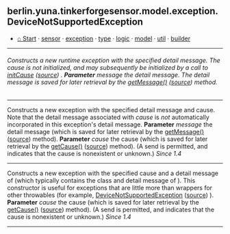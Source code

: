 ## berlin.yuna.tinkerforgesensor.model.exception.DeviceNotSupportedException
* [⌂ Start](https:/github.com/YunaBraska/tinkerforge-sensor/blob/master/readmeDoc/README.md) · [sensor](https://github.com/YunaBraska/tinkerforge-sensor/blob/master/readmeDoc/berlin/yuna/tinkerforgesensor/model/sensor/README.md) · [exception](https://github.com/YunaBraska/tinkerforge-sensor/blob/master/readmeDoc/berlin/yuna/tinkerforgesensor/model/exception/README.md) · [type](https://github.com/YunaBraska/tinkerforge-sensor/blob/master/readmeDoc/berlin/yuna/tinkerforgesensor/model/type/README.md) · [logic](https://github.com/YunaBraska/tinkerforge-sensor/blob/master/readmeDoc/berlin/yuna/tinkerforgesensor/logic/README.md) · [model](https://github.com/YunaBraska/tinkerforge-sensor/blob/master/readmeDoc/berlin/yuna/tinkerforgesensor/model/README.md) · [util](https://github.com/YunaBraska/tinkerforge-sensor/blob/master/readmeDoc/berlin/yuna/tinkerforgesensor/util/README.md) · [builder](https://github.com/YunaBraska/tinkerforge-sensor/blob/master/readmeDoc/berlin/yuna/tinkerforgesensor/model/builder/README.md)

---
###### Constructs a new runtime exception with the specified detail message. The cause is not initialized, and may subsequently be initialized by a call to [initCause](https://github.com/YunaBraska/tinkerforge-sensor/blob/master/readmeDoc/berlin/yuna/tinkerforgesensor/model/exception/DeviceNotSupportedException.md) ([source](https://github.com/YunaBraska/tinkerforge-sensor/blob/master/src/main/java/berlin/yuna/tinkerforgesensor/model/exception/DeviceNotSupportedException.java)) . **Parameter** *message* the detail message. The detail message is saved for                later retrieval by the [getMessage()](https://github.com/YunaBraska/tinkerforge-sensor/blob/master/readmeDoc/berlin/yuna/tinkerforgesensor/model/exception/DeviceNotSupportedException.md) ([source](https://github.com/YunaBraska/tinkerforge-sensor/blob/master/src/main/java/berlin/yuna/tinkerforgesensor/model/exception/DeviceNotSupportedException.java))  method.

--- 
Constructs a new exception with the specified detail message and cause.  Note that the detail message associated with  *cause* is *not* automatically incorporated in this exception's detail message. **Parameter** *message* the detail message (which is saved for later retrieval                by the [getMessage()](https://github.com/YunaBraska/tinkerforge-sensor/blob/master/readmeDoc/berlin/yuna/tinkerforgesensor/model/exception/DeviceNotSupportedException.md) ([source](https://github.com/YunaBraska/tinkerforge-sensor/blob/master/src/main/java/berlin/yuna/tinkerforgesensor/model/exception/DeviceNotSupportedException.java))  method). **Parameter** *cause*   the cause (which is saved for later retrieval by the                [getCause()](https://github.com/YunaBraska/tinkerforge-sensor/blob/master/readmeDoc/berlin/yuna/tinkerforgesensor/model/exception/DeviceNotSupportedException.md) ([source](https://github.com/YunaBraska/tinkerforge-sensor/blob/master/src/main/java/berlin/yuna/tinkerforgesensor/model/exception/DeviceNotSupportedException.java))  method).  (A  send is                permitted, and indicates that the cause is nonexistent or                unknown.)  *Since 1.4*

--- 
Constructs a new exception with the specified cause and a detail message of  (which typically contains the class and detail message of ). This constructor is useful for exceptions that are little more than wrappers for other throwables (for example, [DeviceNotSupportedException](https://github.com/YunaBraska/tinkerforge-sensor/blob/master/readmeDoc/berlin/yuna/tinkerforgesensor/model/exception/DeviceNotSupportedException.md) ([source](https://github.com/YunaBraska/tinkerforge-sensor/blob/master/src/main/java/berlin/yuna/tinkerforgesensor/model/exception/DeviceNotSupportedException.java)) ). **Parameter** *cause* the cause (which is saved for later retrieval by the              [getCause()](https://github.com/YunaBraska/tinkerforge-sensor/blob/master/readmeDoc/berlin/yuna/tinkerforgesensor/model/exception/DeviceNotSupportedException.md) ([source](https://github.com/YunaBraska/tinkerforge-sensor/blob/master/src/main/java/berlin/yuna/tinkerforgesensor/model/exception/DeviceNotSupportedException.java))  method).  (A  send is              permitted, and indicates that the cause is nonexistent or              unknown.)  *Since 1.4*

--- 
